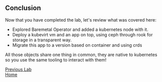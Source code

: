 ## Conclusion

Now that you have completed the lab, let's review what was covered here:

* Explored Baremetal Operator and added a kubernetes node with it.
* Deploy a kubevirt vm and an app on top, using ceph through rook for storage in a transparent way.
* Migrate this app to a version based on container and using crds

All those objects share one thing in common, they are native to kubernetes so you use the same tooling to interact with them!

[Previous Lab](lab4.md)\
[Home](README.md)
